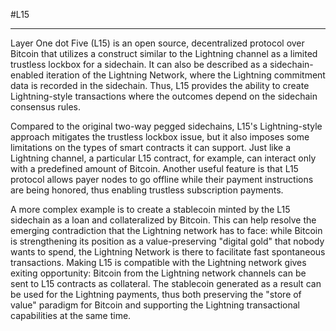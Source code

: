 #L15
___

Layer One dot Five (L15) is an open source, decentralized protocol over Bitcoin that utilizes a construct similar to the Lightning channel as a limited trustless lockbox for a sidechain.
It can also be described as a sidechain-enabled iteration of the Lightning Network,
where the Lightning commitment data is recorded in the sidechain.
Thus, L15 provides the ability to create Lightning-style transactions where the outcomes depend on the sidechain consensus rules.

Compared to the original two-way pegged sidechains, L15's Lightning-style approach mitigates the trustless lockbox issue, but it also imposes some limitations on the types of smart contracts it can support.
Just like a Lightning channel, a particular L15 contract, for example, can interact only with a predefined amount of Bitcoin.
Another useful feature is that L15 protocol allows payer nodes to go offline while their payment instructions are being honored, thus enabling trustless subscription payments.

A more complex example is to create a stablecoin minted by the L15 sidechain as a loan and collateralized by Bitcoin.
This can help resolve the emerging contradiction that the Lightning network has to face:
while Bitcoin is strengthening its position as a value-preserving "digital gold" that nobody wants to spend,
the Lightning Network is there to facilitate fast spontaneous transactions.
Making L15 is compatible with the Lightning network gives exiting opportunity:
Bitcoin from the Lightning network channels can be sent to L15 contracts as collateral.
The stablecoin generated as a result can be used for the Lightning payments,
thus both preserving the "store of value" paradigm for Bitcoin and supporting the Lightning transactional capabilities at the same time.
